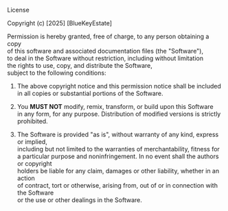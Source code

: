 License

Copyright (c) [2025] [BlueKeyEstate]

Permission is hereby granted, free of charge, to any person obtaining a copy  
of this software and associated documentation files (the "Software"),  
to deal in the Software without restriction, including without limitation  
the rights to use, copy, and distribute the Software,  
subject to the following conditions:

1. The above copyright notice and this permission notice shall be included  
   in all copies or substantial portions of the Software.

2. You **MUST NOT** modify, remix, transform, or build upon this Software  
   in any form, for any purpose. Distribution of modified versions is strictly prohibited.

3. The Software is provided "as is", without warranty of any kind, express or implied,  
   including but not limited to the warranties of merchantability, fitness for  
   a particular purpose and noninfringement. In no event shall the authors or copyright  
   holders be liable for any claim, damages or other liability, whether in an action  
   of contract, tort or otherwise, arising from, out of or in connection with the Software  
   or the use or other dealings in the Software.
